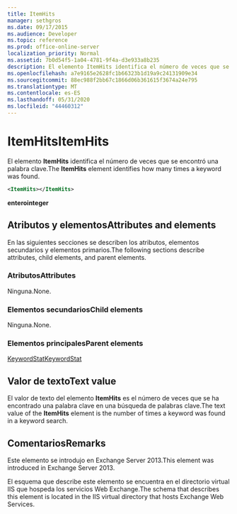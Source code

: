 ```yaml
---
title: ItemHits
manager: sethgros
ms.date: 09/17/2015
ms.audience: Developer
ms.topic: reference
ms.prod: office-online-server
localization_priority: Normal
ms.assetid: 7b0d54f5-1a04-4781-9f4a-d3e933a8b235
description: El elemento ItemHits identifica el número de veces que se encontró una palabra clave.
ms.openlocfilehash: a7e9165e2628fc1b66323b1d19a9c24131909e34
ms.sourcegitcommit: 88ec988f2bb67c1866d06b361615f3674a24e795
ms.translationtype: MT
ms.contentlocale: es-ES
ms.lasthandoff: 05/31/2020
ms.locfileid: "44460312"
---
```

# <a name="itemhits"></a><span data-ttu-id="5eb0e-103">ItemHits</span><span class="sxs-lookup"><span data-stu-id="5eb0e-103">ItemHits</span></span>

<span data-ttu-id="5eb0e-104">El elemento **ItemHits** identifica el número de veces que se encontró una palabra clave.</span><span class="sxs-lookup"><span data-stu-id="5eb0e-104">The **ItemHits** element identifies how many times a keyword was found.</span></span> 
  
```XML
<ItemHits></ItemHits>
```

 <span data-ttu-id="5eb0e-105">**entero**</span><span class="sxs-lookup"><span data-stu-id="5eb0e-105">**integer**</span></span>
## <a name="attributes-and-elements"></a><span data-ttu-id="5eb0e-106">Atributos y elementos</span><span class="sxs-lookup"><span data-stu-id="5eb0e-106">Attributes and elements</span></span>

<span data-ttu-id="5eb0e-107">En las siguientes secciones se describen los atributos, elementos secundarios y elementos primarios.</span><span class="sxs-lookup"><span data-stu-id="5eb0e-107">The following sections describe attributes, child elements, and parent elements.</span></span>
  
### <a name="attributes"></a><span data-ttu-id="5eb0e-108">Atributos</span><span class="sxs-lookup"><span data-stu-id="5eb0e-108">Attributes</span></span>

<span data-ttu-id="5eb0e-109">Ninguna.</span><span class="sxs-lookup"><span data-stu-id="5eb0e-109">None.</span></span>
  
### <a name="child-elements"></a><span data-ttu-id="5eb0e-110">Elementos secundarios</span><span class="sxs-lookup"><span data-stu-id="5eb0e-110">Child elements</span></span>

<span data-ttu-id="5eb0e-111">Ninguna.</span><span class="sxs-lookup"><span data-stu-id="5eb0e-111">None.</span></span>
  
### <a name="parent-elements"></a><span data-ttu-id="5eb0e-112">Elementos principales</span><span class="sxs-lookup"><span data-stu-id="5eb0e-112">Parent elements</span></span>

[<span data-ttu-id="5eb0e-113">KeywordStat</span><span class="sxs-lookup"><span data-stu-id="5eb0e-113">KeywordStat</span></span>](keywordstat.md)
  
## <a name="text-value"></a><span data-ttu-id="5eb0e-114">Valor de texto</span><span class="sxs-lookup"><span data-stu-id="5eb0e-114">Text value</span></span>

<span data-ttu-id="5eb0e-115">El valor de texto del elemento **ItemHits** es el número de veces que se ha encontrado una palabra clave en una búsqueda de palabras clave.</span><span class="sxs-lookup"><span data-stu-id="5eb0e-115">The text value of the **ItemHits** element is the number of times a keyword was found in a keyword search.</span></span> 
  
## <a name="remarks"></a><span data-ttu-id="5eb0e-116">Comentarios</span><span class="sxs-lookup"><span data-stu-id="5eb0e-116">Remarks</span></span>

<span data-ttu-id="5eb0e-117">Este elemento se introdujo en Exchange Server 2013.</span><span class="sxs-lookup"><span data-stu-id="5eb0e-117">This element was introduced in Exchange Server 2013.</span></span>
  
<span data-ttu-id="5eb0e-118">El esquema que describe este elemento se encuentra en el directorio virtual IIS que hospeda los servicios Web Exchange.</span><span class="sxs-lookup"><span data-stu-id="5eb0e-118">The schema that describes this element is located in the IIS virtual directory that hosts Exchange Web Services.</span></span>
  

